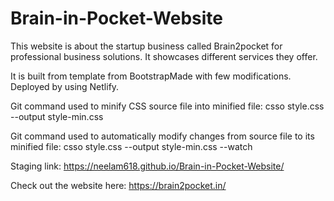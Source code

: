 # Brain-in-Pocket-Website


This website is about the startup business called Brain2pocket for professional business solutions. It showcases different services they offer.

It is built from template from BootstrapMade with few modifications.
Deployed by using Netlify.

Git command used to minify CSS source file into minified file:
csso style.css --output style-min.css

Git command used to automatically modify changes from source file to its minified file:
csso style.css --output style-min.css --watch


Staging link: https://neelam618.github.io/Brain-in-Pocket-Website/

Check out the website here: https://brain2pocket.in/

